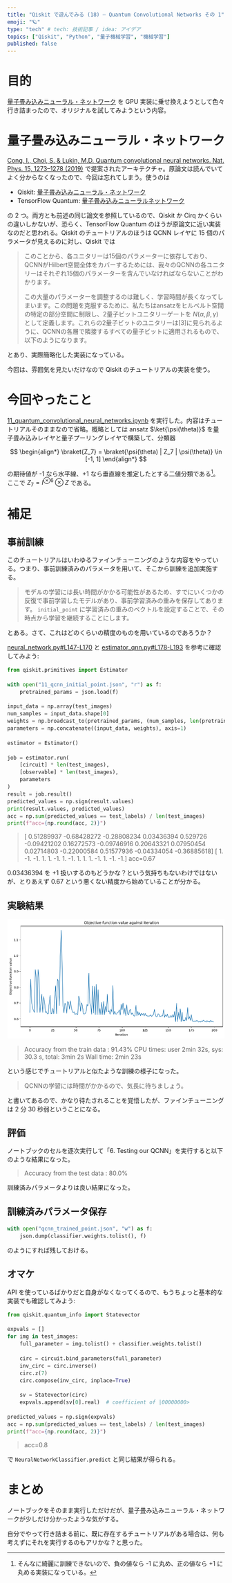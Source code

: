 ```yaml
---
title: "Qiskit で遊んでみる (18) — Quantum Convolutional Networks その 1"
emoji: "🪐"
type: "tech" # tech: 技術記事 / idea: アイデア
topics: ["Qiskit", "Python", "量子機械学習", "機械学習"]
published: false
---
```


# 目的

[量子畳み込みニューラル・ネットワーク](https://qiskit.org/ecosystem/machine-learning/locale/ja_JP/tutorials/11_quantum_convolutional_neural_networks.html) を GPU 実装に乗せ換えようとして色々行き詰まったので、オリジナルを試してみようという内容。

# 量子畳み込みニューラル・ネットワーク

[Cong, I., Choi, S. & Lukin, M.D. Quantum convolutional neural networks. Nat. Phys. 15, 1273–1278 (2019)](https://www.nature.com/articles/s41567-019-0648-8) で提案されたアーキテクチャ。原論文は読んでいてよく分からなくなったので、今回は忘れてしまう。使うのは

- Qiskit: [量子畳み込みニューラル・ネットワーク](https://qiskit.org/ecosystem/machine-learning/locale/ja_JP/tutorials/11_quantum_convolutional_neural_networks.html)
- TensorFlow Quantum: [量子畳み込みニューラルネットワーク](https://www.tensorflow.org/quantum/tutorials/qcnn?hl=ja)

の 2 つ。両方とも前述の同じ論文を参照しているので、Qiskit か Cirq かくらいの違いしかないが、恐らく、TensorFlow Quantum のほうが原論文に近い実装なのだと思われる。Qiskit のチュートリアルのほうは QCNN レイヤに 15 個のパラメータが見えるのに対し、Qiskit では

> このことから、各ユニタリーは15個のパラメーターに依存しており、QCNNがHilbert空間全体をカバーするためには、我々のQCNNの各ユニタリーはそれぞれ15個のパラメーターを含んでいなければならないことがわかります。
>
> この大量のパラメーターを調整するのは難しく、学習時間が長くなってしまいます。この問題を克服するために、私たちはansatzをヒルベルト空間の特定の部分空間に制限し、2量子ビットユニタリーゲートを $N(\alpha, \beta, \gamma)$ として定義します。これらの2量子ビットのユニタリーは[3]に見られるように、QCNNの各層で隣接するすべての量子ビットに適用されるもので、以下のようになります。

とあり、実際簡略化した実装になっている。

今回は、雰囲気を見たいだけなので Qiskit のチュートリアルの実装を使う。

# 今回やったこと

[11_quantum_convolutional_neural_networks.ipynb](https://github.com/qiskit-community/qiskit-machine-learning/blob/stable/0.6/docs/tutorials/11_quantum_convolutional_neural_networks.ipynb) を実行した。内容はチュートリアルそのままなので省略。概略としては ansatz $\ket{\psi(\theta)}$ を量子畳み込みレイヤと量子プーリングレイヤで構築して、分類器

$$
\begin{align*}
\braket{Z_7} = \braket{\psi(\theta) | Z_7 | \psi(\theta)} \in [-1, 1]
\end{align*}
$$

の期待値が -1 なら水平線、+1 なら垂直線を推定したとする二値分類である[^1]。ここで $Z_7 = I^{\otimes 6} \otimes Z$ である。

[^1]: そんなに綺麗に訓練できないので、負の値なら -1 に丸め、正の値なら +1 に丸める実装になっている。

# 補足

## 事前訓練

このチュートリアルはいわゆるファインチューニングのような内容をやっている。つまり、事前訓練済みのパラメータを用いて、そこから訓練を追加実施する。

> モデルの学習には長い時間がかかる可能性があるため、すでにいくつかの反復で事前学習したモデルがあり、事前学習済みの重みを保存してあります。 `initial_point` に学習済みの重みのベクトルを設定することで、その時点から学習を継続することにします。

とある。さて、これはどのくらいの精度のものを用いているのであろうか？

[neural_network.py#L147-L170](https://github.com/qiskit-community/qiskit-machine-learning/blob/0.6.1/qiskit_machine_learning/neural_networks/neural_network.py#L147-L170) と [estimator_qnn.py#L178-L193](https://github.com/qiskit-community/qiskit-machine-learning/blob/0.6.1/qiskit_machine_learning/neural_networks/estimator_qnn.py#L178-L193) を参考に確認してみよう:

```python
from qiskit.primitives import Estimator

with open("11_qcnn_initial_point.json", "r") as f:
    pretrained_params = json.load(f)

input_data = np.array(test_images)
num_samples = input_data.shape[0]
weights = np.broadcast_to(pretrained_params, (num_samples, len(pretrained_params)))
parameters = np.concatenate((input_data, weights), axis=1)

estimator = Estimator()

job = estimator.run(
    [circuit] * len(test_images),
    [observable] * len(test_images),
    parameters
)
result = job.result()
predicted_values = np.sign(result.values)
print(result.values, predicted_values)
acc = np.sum(predicted_values == test_labels) / len(test_images)
print(f"acc={np.round(acc, 2)}")
```

> [ 0.51289937 -0.68428272 -0.28808234  0.03436394  0.529726   -0.09421202
  0.16272573 -0.09746916  0.20643321  0.07950454  0.02714803 -0.22000584
  0.51577936 -0.04334054 -0.36885618] [ 1. -1. -1.  1.  1. -1.  1. -1.  1.  1.  1. -1.  1. -1. -1.]
> acc=0.67

0.03436394 を +1 扱いするのもどうかな？という気持ちもないわけではないが、とりあえず 0.67 という悪くない精度から始めていることが分かる。

## 実験結果

![](/images/dwd-qiskit18/001.png)

> Accuracy from the train data : 91.43%
> CPU times: user 2min 32s, sys: 30.3 s, total: 3min 2s
> Wall time: 2min 23s

という感じでチュートリアルと似たような訓練の様子になった。

> QCNNの学習には時間がかかるので、気長に待ちましょう。

と書いてあるので、かなり待たされることを覚悟したが、ファインチューニングは 2 分 30 秒弱ということになる。

## 評価

ノートブックのセルを逐次実行して「6. Testing our QCNN」を実行すると以下のような結果になった。

> Accuracy from the test data : 80.0%

訓練済みパラメータよりは良い結果になった。

## 訓練済みパラメータ保存

```python
with open("qcnn_trained_point.json", "w") as f:
    json.dump(classifier.weights.tolist(), f)
```

のようにすれば残しておける。

## オマケ

API を使っているばかりだと自身がなくなってくるので、もうちょっと基本的な実装でも確認してみよう:

```python
from qiskit.quantum_info import Statevector

expvals = []
for img in test_images:
    full_parameter = img.tolist() + classifier.weights.tolist()

    circ = circuit.bind_parameters(full_parameter)
    inv_circ = circ.inverse()
    circ.z(7)
    circ.compose(inv_circ, inplace=True)

    sv = Statevector(circ)
    expvals.append(sv[0].real)  # coefficient of |00000000>

predicted_values = np.sign(expvals)
acc = np.sum(predicted_values == test_labels) / len(test_images)
print(f"acc={np.round(acc, 2)}")
```

> acc=0.8

で `NeuralNetworkClassifier.predict` と同じ結果が得られる。

# まとめ

ノートブックをそのまま実行しただけだが、量子畳み込みニューラル・ネットワークが少しだけ分かったような気がする。

自分でやって行き詰まる前に、既に存在するチュートリアルがある場合は、何も考えずにそれを実行するのもアリかな？と思った。
